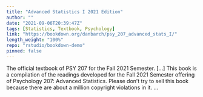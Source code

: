 ```yaml
---
title: "Advanced Statistics I 2021 Edition"
author: ""
date: "2021-09-06T20:39:47Z"
tags: [Statistics, Textbook, Psychology]
link: "https://bookdown.org/danbarch/psy_207_advanced_stats_I/"
length_weight: "100%"
repo: "rstudio/bookdown-demo"
pinned: false
---
```


The official textbook of PSY 207 for the Fall 2021 Semester. [...] This book is a compilation of the readings developed for the Fall 2021 Semester offering of Psychology 207: Advanced Statistics. Please don’t try to sell this book because there are about a million copyright violations in it. ...

